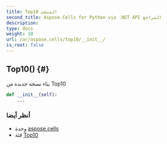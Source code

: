 ```yaml
---
title: Top10 المنشئ
second_title: Aspose.Cells for Python via .NET API المراجع
description:
type: docs
weight: 10
url: /ar/aspose.cells/top10/__init__/
is_root: false
---
```

##  Top10() {#}
بناء نسخة جديدة من Top10



```python
def __init__(self):
    ...
```





###  أنظر أيضا
* وحدة [aspose.cells](../../)
* فئة [Top10](/cells/python-net/ar/aspose.cells/top10)
